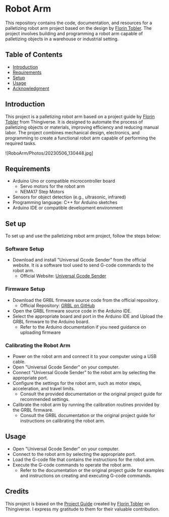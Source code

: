 # Robot Arm 

This repository contains the code, documentation, and resources for a palletizing robot arm project based on the design by [Florin Tobler](https://www.thingiverse.com/thing:1718984?collect). The project involves building and programming a robot arm capable of palletizing objects in a warehouse or industrial setting.

## Table of Contents

- [Introduction](#introduction)
- [Requirements](#requirements)
- [Setup](#setup)
- [Usage](#usage)
- [Acknowledgment](#acknowledgment)

## Introduction

This project is a palletizing robot arm based on a project guide by [Florin Tobler](https://www.thingiverse.com/thing:1718984?collect) from Thingiverse. It is designed to automate the process of palletizing objects or materials, improving efficiency and reducing manual labor. The project combines mechanical design, electronics, and programming to create a functional robot arm capable of performing the required tasks.

![RoboArm/Photos/20230506_130448.jpg]

## Requirements

- Arduino Uno or compatible microcontroller board
  - Servo motors for the robot arm
  - NEMA17 Step Motors
- Sensors for object detection (e.g., ultrasonic, infrared)
- Programming language: C++ for Arduino sketches
- Arduino IDE or compatible development environment

## Set up

To set up and use the palletizing robot arm project, follow the steps below:

### Software Setup

- Download and install "Universal Gcode Sender" from the official website. It is a software tool used to send G-code commands to the robot arm.
  - Official Website: [Universal Gcode Sender](https://universalgcodesender.com/)

### Firmware Setup

- Download the GRBL firmware source code from the official repository.
  - Official Repository: [GRBL on GitHub](https://github.com/grbl/grbl)
- Open the GRBL firmware source code in the Arduino IDE.
- Select the appropriate board and port in the Arduino IDE and Upload the GRBL firmware to the Arduino board.
  - Refer to the Arduino documentation if you need guidance on uploading firmware

### Calibrating the Robot Arm

- Power on the robot arm and connect it to your computer using a USB cable.
- Open "Universal Gcode Sender" on your computer.
- Connect "Universal Gcode Sender" to the robot arm by selecting the appropriate port.
- Configure the settings for the robot arm, such as motor steps, acceleration, and travel limits.
  - Consult the provided documentation or the original project guide for recommended settings.
- Calibrate the robot arm by running the calibration routines provided by the GRBL firmware.
  - Consult the GRBL documentation or the original project guide for instructions on calibrating the robot arm.

## Usage

- Open "Universal Gcode Sender" on your computer.
- Connect to the robot arm by selecting the appropriate port.
- Load the G-code file that contains the instructions for the robot arm.
- Execute the G-code commands to operate the robot arm.
  - Refer to the documentation or the original project guide for examples and instructions on creating and executing G-code commands.

## Credits

This project is based on the [Project Guide](provide_link_to_original_guide) created by [Florin Tobler](https://github.com/ftobler) on Thingiverse. I express my gratitude to them for their valuable contribution.
